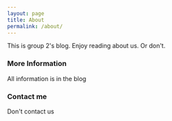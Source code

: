 ```yaml
---
layout: page
title: About
permalink: /about/
---
```


This is group 2's blog. Enjoy reading about us. Or don't.

### More Information

All information is in the blog

### Contact me
Don't contact us

